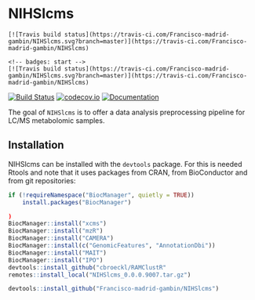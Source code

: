 # NIHSlcms

<!-- badges: start -->
    [![Travis build status](https://travis-ci.com/Francisco-madrid-gambin/NIHSlcms.svg?branch=master)](https://travis-ci.com/Francisco-madrid-gambin/NIHSlcms)
<!-- badges: end -->
    <!-- badges: start -->
    [![Travis build status](https://travis-ci.com/Francisco-madrid-gambin/NIHSlcms.svg?branch=master)](https://travis-ci.com/Francisco-madrid-gambin/NIHSlcms)
<!-- badges: end -->
[![Build Status](https://github.com/sipss/AlpsNMR/workflows/R-CMD-check/badge.svg?branch=master)](https://github.com/sipss/AlpsNMR/actions/) [![codecov.io](https://codecov.io/github/sipss/AlpsNMR/coverage.svg?branch=master)](https://codecov.io/github/sipss/AlpsNMR) [![Documentation](https://img.shields.io/badge/documentation-pkgdown-informational)](https://sipss.github.io/AlpsNMR/)

The goal of `NIHSlcms` is to offer a data analysis preprocessing pipeline for LC/MS
metabolomic samples.

## Installation

NIHSlcms can be installed with the `devtools` package. For this is needed Rtools and note that it uses packages from CRAN, from BioConductor and from git repositories: 

``` r
if (!requireNamespace("BiocManager", quietly = TRUE))
    install.packages("BiocManager")

)
BiocManager::install("xcms")
BiocManager::install("mzR")
BiocManager::install("CAMERA")
BiocManager::install(c("GenomicFeatures", "AnnotationDbi"))
BiocManager::install("MAIT")
BiocManager::install("IPO")
devtools::install_github("cbroeckl/RAMClustR"
remotes::install_local("NIHSlcms_0.0.0.9007.tar.gz")

devtools::install_github("Francisco-madrid-gambin/NIHSlcms")
```


